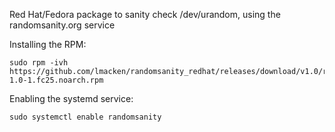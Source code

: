 Red Hat/Fedora package to sanity check /dev/urandom, using the randomsanity.org service

Installing the RPM:

    sudo rpm -ivh https://github.com/lmacken/randomsanity_redhat/releases/download/v1.0/randomsanity-1.0-1.fc25.noarch.rpm

Enabling the systemd service:

    sudo systemctl enable randomsanity
